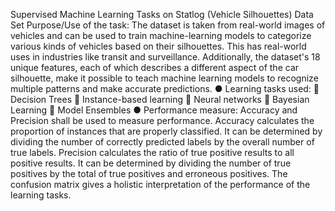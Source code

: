 Supervised Machine Learning Tasks on Statlog (Vehicle Silhouettes) Data Set
Purpose/Use of the task: The dataset is taken from real-world images of vehicles and can 
be used to train machine-learning models to categorize various kinds of vehicles based 
on their silhouettes. This has real-world uses in industries like transit and surveillance.
Additionally, the dataset's 18 unique features, each of which describes a different aspect 
of the car silhouette, make it possible to teach machine learning models to recognize
multiple patterns and make accurate predictions.
● Learning tasks used: 
 Decision Trees
 Instance-based learning
 Neural networks
 Bayesian Learning
 Model Ensembles
● Performance measure: Accuracy and Precision shall be used to measure performance. 
Accuracy calculates the proportion of instances that are properly classified. It can be 
determined by dividing the number of correctly predicted labels by the overall number of 
true labels. Precision calculates the ratio of true positive results to all positive results. It 
can be determined by dividing the number of true positives by the total of true positives 
and erroneous positives. The confusion matrix gives a holistic interpretation of the 
performance of the learning tasks.
